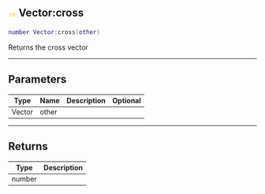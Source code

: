 ## ![shared](.gitbook/assets/shared.png) Vector:cross


```lua
number Vector:cross(other)
```

Returns the cross vector


------
## Parameters

| Type   | Name | Description              | Optional |
| ------ | ---- | ------------------------ | -------: |
| Vector | other |  |  |

------
## Returns

| Type | Description |
| ---- | ----------: |
| number |  |

